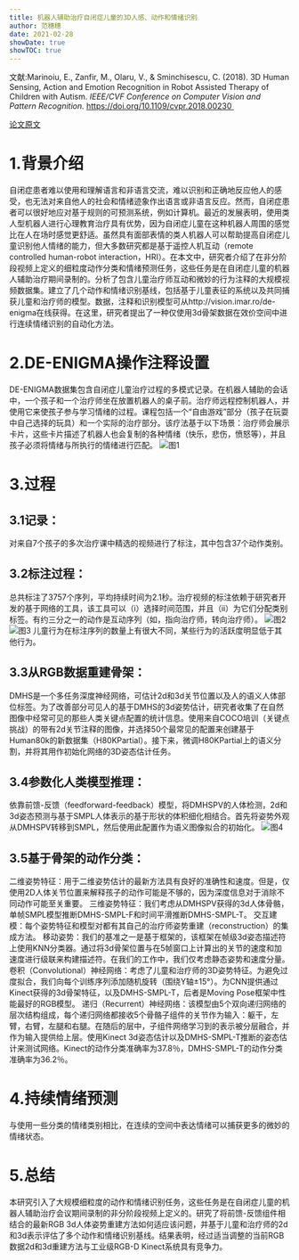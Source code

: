 ```yaml
---
title: 机器人辅助治疗自闭症儿童的3D人感、动作和情绪识别
author: 范穗穗
date: 2021-02-28
showDate: true
showTOC: true
---
```

文献:Marinoiu, E., Zanfir, M., Olaru, V., & Sminchisescu, C. (2018). 3D Human Sensing, Action and Emotion Recognition in Robot Assisted Therapy of Children with Autism. *IEEE/CVF Conference on Computer Vision and Pattern Recognition.* https://doi.org/10.1109/cvpr.2018.00230 

[论文原文](../Source_Files/2021-02-28-FSS2.Pdf)
# 1.背景介绍
 自闭症患者难以使用和理解语言和非语言交流，难以识别和正确地反应他人的感受，也无法对来自他人的社会和情绪迹象作出语言或非语言反应。然而，自闭症患者可以很好地应对基于规则的可预测系统，例如计算机。最近的发展表明，使用类人型机器人进行心理教育治疗具有优势，因为自闭症儿童在这种机器人周围的感觉比在人在场时感觉更舒适。虽然具有面部表情的类人机器人可以帮助提高自闭症儿童识别他人情绪的能力，但大多数研究都是基于遥控人机互动（remote controlled human-robot interaction，HRI）。在本文中，研究者介绍了在非分阶段视频上定义的细粒度动作分类和情绪预测任务，这些任务是在自闭症儿童的机器人辅助治疗期间录制的。分析了包含儿童治疗师互动和微妙的行为注释的大规模视频数据集。建立了几个动作和情绪识别基线，包括基于儿童表征的系统以及共同捕获儿童和治疗师的模型。数据，注释和识别模型可从http://vision.imar.ro/de-enigma在线获得。在这里，研究者提出了一种仅使用3d骨架数据在效价空间中进行连续情绪识别的自动化方法。
# 2.DE-ENIGMA操作注释设置
DE-ENIGMA数据集包含自闭症儿童治疗过程的多模式记录。在机器人辅助的会话中，一个孩子和一个治疗师坐在放置机器人的桌子前。治疗师远程控制机器人，并使用它来使孩子参与学习情绪的过程。课程包括一个“自由游戏”部分（孩子在玩耍中自己选择的玩具）和一个实际的治疗部分。该疗法基于以下场景：治疗师会展示卡片，这些卡片描述了机器人也会复制的各种情绪（快乐，悲伤，愤怒等），并且孩子必须将情绪与所执行的情绪进行匹配。
![图1](../Supporting_Information/2021-02-28-FSS2-Fig1.png)
# 3.过程
## 3.1记录：
对来自7个孩子的多次治疗课中精选的视频进行了标注，其中包含37个动作类别。
## 3.2标注过程：
总共标注了3757个序列，平均持续时间为2.1秒。治疗视频的标注依赖于研究者开发的基于网络的工具，该工具可以（i）选择时间范围，并且（ii）为它们分配类别标签。有约三分之一的动作是互动序列（如，指向治疗师，转向治疗师）。
![图2](../Supporting_Information/2021-02-28-FSS2-Fig2.png)
![图3](../Supporting_Information/2021-02-28-FSS2-Fig3.png)
儿童行为在标注序列的数量上有很大不同，某些行为的活跃度明显低于其他行为。
## 3.3从RGB数据重建骨架：
DMHS是一个多任务深度神经网络，可估计2d和3d关节位置以及人的语义人体部位标签。为了改善部分可见人的基于DMHS的3d姿势估计，研究者收集了在自然图像中经常可见的那些人类关键点配置的统计信息。使用来自COCO培训（关键点挑战）的带有2d关节注释的图像，并选择50个最常见的配置来创建基于Human80k的新数据集（H80KPartial）。接下来，微调H80KPartial上的语义分割，并将其用作初始化网络的3D姿态估计任务。
## 3.4参数化人类模型推理：
依靠前馈-反馈（feedforward-feedback）模型，将DMHSPV的人体检测，2d和3d姿态预测与基于SMPL人体表示的基于形状的体积细化相结合。首先将姿势外观从DMHSPV转移到SMPL，然后使用此配置作为语义图像拟合的初始化。
![图4](../Supporting_Information/2021-02-28-FSS2-Fig4.png)
## 3.5基于骨架的动作分类：
二维姿势特征：用于二维姿势估计的最新方法具有良好的准确性和速度。但是，仅使用2D人体关节位置来解释孩子的动作可能是不够的，因为深度信息对于消除不同动作可能至关重要。
三维姿势特征：我们考虑从DMHSPV获得的3d人体骨骼，单帧SMPL模型推断DMHS-SMPL-F和时间平滑推断DMHS-SMPL-T。
交互建模：每个姿势特征和模型对都有其自己的治疗师姿势重建（reconstruction）的集成方法。
移动姿势：我们的基准之一是基于框架的，该框架在帧级3d姿态描述符上使用KNN分类器。通过将3d骨架位置与在5帧窗口上计算出的关节的速度和加速度进行级联来构建描述符。在我们的工作中，我们仅考虑静态姿势和速度分量。
卷积（Convolutional）神经网络：考虑了儿童和治疗师的3D姿势特征。为避免过度拟合，我们向每个训练序列添加随机旋转（围绕Y轴±15°）。为CNN提供通过Kinect获得的3d骨架特征，以及DMHS-SMPL-T，后者是Moving Pose框架中性能最好的RGB模型。
递归（Recurrent）神经网络：该模型由5个双向递归网络的层次结构组成，每个递归网络都接收5个骨骼子组件的关节作为输入：躯干，左臂，右臂，左腿和右腿。在随后的层中，子组件网络学习到的表示被分层融合，并作为输入提供给上层。使用Kinect 3d姿态估计以及DMHS-SMPL-T推断的姿态估计来测试网络。Kinect的动作分类准确率为37.8％，DMHS-SMPL-T的动作分类准确率为36.2％。
# 4.持续情绪预测
与使用一些分类的情绪类别相比，在连续的空间中表达情绪可以捕获更多的微妙的情绪状态。
# 5.总结
本研究引入了大规模细粒度的动作和情绪识别任务，这些任务是在自闭症儿童的机器人辅助治疗会议期间录制的非分阶段视频上定义的。研究了将前馈-反馈组件相结合的最新RGB 3d人体姿势重建方法如何适应该问题，并基于儿童和治疗师的2d和3d表示评估了多个动作和情绪识别基线。结果表明，经过适当调整的当前RGB数据2d和3d重建方法与工业级RGB-D Kinect系统具有竞争力。
